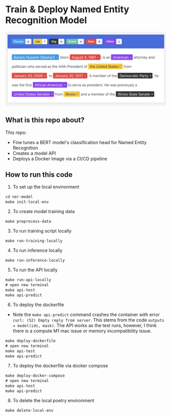 # Train & Deploy Named Entity Recognition Model

<p align="center">
  <img src="images/ner_example.jpeg" />
</p>


## What is this repo about?
This repo:
- Fine tunes a BERT model's classification head for Named Entity Recognition
- Creates a model API
- Deploys a Docker Image via a CI/CD pipeline

## How to run this code

1. To set up the local environment

```
cd ner-model
make init-local-env
```

2. To create model training data

```
make preprocess-data
```

3. To run training script locally
```
make run-training-locally
```

4. To run inference locally
```
make run-inference-locally
```

5. To run the API locally
```
make run-api-locally
# open new terminal
make api-test
make api-predict
```

6. To deploy the dockerfile
- Note the `make api-predict` command crashes the container with error `curl: (52) Empty reply from server`. This stems from the code `outputs = model(ids, mask)`. The API works as the test runs, however, I think there is a compute M1 mac issue or memory incompatibility issue. 
```
make deploy-dockerfile
# open new terminal
make api-test
make api-predict 
```

7. To deploy the dockerfile via docker compose
```
make deploy-docker-compose
# open new terminal
make api-test
make api-predict 
```

8. To delete the local poetry environment
```
make delete-local-env
```